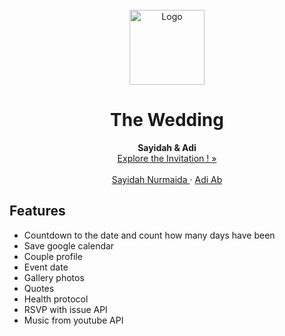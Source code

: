 <div id="top"></div>
<!--
*** Thanks for checking out our wedding invitation template.
*** Don't forget to give the project a star!
*** Thanks again! Now go create something AMAZING! :D
-->

<!-- PROJECT LOGO -->
<br />
<div align="center">
  <a href="ttps://sayidahadi.github.io/">
    <img src="images/readme/bawah.png" alt="Logo" width="120" height="120">
  </a>

  <h1 align="center">The Wedding</h1>

  <p align="center">
    <strong>Sayidah & Adi</strong>
    <br />
    <a href="https://sayidahadi.github.io/">Explore the Invitation ! »</a>
    <br />
    <br />
    <a href>Sayidah Nurmaida </a>
    ·
    <a href>Adi Ab</a>
  </p>
</div>

## Features

- Countdown to the date and count how many days have been
- Save google calendar
- Couple profile
- Event date
- Gallery photos
- Quotes
- Health protocol
- RSVP with issue API
- Music from youtube API
